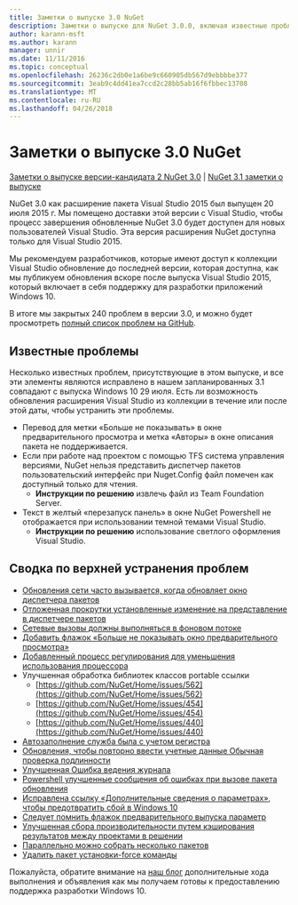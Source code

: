 ```yaml
---
title: Заметки о выпуске 3.0 NuGet
description: Заметки о выпуске для NuGet 3.0.0, включая известные проблемы, исправленные ошибки, добавленные функции и DCR.
author: karann-msft
ms.author: karann
manager: unnir
ms.date: 11/11/2016
ms.topic: conceptual
ms.openlocfilehash: 26236c2db0e1a6be9c660905db567d9ebbbbe377
ms.sourcegitcommit: 3eab9c4dd41ea7ccd2c28bb5ab16f6fbbec13708
ms.translationtype: MT
ms.contentlocale: ru-RU
ms.lasthandoff: 04/26/2018
---
```

# <a name="nuget-30-release-notes"></a>Заметки о выпуске 3.0 NuGet

[Заметки о выпуске версии-кандидата 2 NuGet 3.0](../release-notes/nuget-3.0-RC2.md) | [NuGet 3.1 заметки о выпуске](../release-notes/nuget-3.1.md)

NuGet 3.0 как расширение пакета Visual Studio 2015 был выпущен 20 июля 2015 г. Мы помещено доставки этой версии с Visual Studio, чтобы процесс завершения обновленные NuGet 3.0 будет доступен для новых пользователей Visual Studio. Эта версия расширения NuGet доступна только для Visual Studio 2015.

Мы рекомендуем разработчиков, которые имеют доступ к коллекции Visual Studio обновление до последней версии, которая доступна, как мы публикуем обновления вскоре после выпуска Visual Studio 2015, который включает в себя поддержку для разработки приложений Windows 10.

В итоге мы закрытых 240 проблем в версии 3.0, и можно будет просмотреть [полный список проблем на GitHub](https://github.com/NuGet/Home/issues?q=milestone%3A3.0.0-RTM+is%3Aclosed).

## <a name="known-issues"></a>Известные проблемы

Несколько известных проблем, присутствующие в этом выпуске, и все эти элементы являются исправлено в нашем запланированных 3.1 совпадают с выпуска Windows 10 29 июля.  Есть ли возможность обновления расширения Visual Studio из коллекции в течение или после этой даты, чтобы устранить эти проблемы.

*  Перевод для метки «Больше не показывать» в окне предварительного просмотра и метка «Авторы» в окне описания пакета не поддерживается.
*  Если при работе над проектом с помощью TFS система управления версиями, NuGet нельзя представить диспетчер пакетов пользовательский интерфейс при Nuget.Config файл помечен как доступный только для чтения.
   * **Инструкции по решению** извлечь файл из Team Foundation Server.
*  Текст в желтый «перезапуск панель» в окне NuGet Powershell не отображается при использовании темной темами Visual Studio.
   * **Инструкции по решению** использование светлого оформления Visual Studio.


## <a name="summary-of-top-issues-resolved"></a>Сводка по верхней устранения проблем

* [Обновления сети часто вызывается, когда обновляет окно диспетчера пакетов](https://github.com/NuGet/Home/issues/515)
* [Отложенная прокрутки установленные изменение на представление в диспетчере пакетов](https://github.com/NuGet/Home/issues/519)
* [Сетевые вызовы должны выполняться в фоновом потоке](https://github.com/NuGet/Home/issues/516)
* [Добавить флажок «Больше не показывать окно предварительного просмотра»](https://github.com/NuGet/Home/issues/566)
* [Добавленный процесс регулирования для уменьшения использования процессора](https://github.com/NuGet/Home/issues/356)
* Улучшенная обработка библиотек классов portable ссылки
    * [https://github.com/NuGet/Home/issues/562](https://github.com/NuGet/Home/issues/562)
    * [https://github.com/NuGet/Home/issues/454](https://github.com/NuGet/Home/issues/454)
    * [https://github.com/NuGet/Home/issues/440](https://github.com/NuGet/Home/issues/440)
* [Автозаполнение служба была с учетом регистра](https://github.com/NuGet/Home/issues/198)
* [Обновления, чтобы повторно ввести учетные данные Обычная проверка подлинности](https://github.com/NuGet/Home/issues/456)
* [Улучшенная Ошибка ведения журнала](https://github.com/NuGet/Home/issues/407)
* [Powershell улучшенные сообщения об ошибках при вызове пакета обновления](https://github.com/NuGet/Home/issues/5)
* [Исправлена ссылку «Дополнительные сведения о параметрах», чтобы предотвратить сбой в Windows 10](https://github.com/NuGet/Home/issues/822)
* [Следует помнить флажок предварительного выпуска параметр](https://github.com/NuGet/Home/issues/732)
* [Улучшенная сбора производительности путем кэширования результатов между проектами в решении](https://github.com/NuGet/Home/issues/721)
* [Параллельно можно собрать несколько пакетов](https://github.com/NuGet/Home/issues/713)
* [Удалить пакет установки-force команды](https://github.com/NuGet/Home/issues/697)

Пожалуйста, обратите внимание на [наш блог](http://blog.nuget.org) дополнительные хода выполнения и объявления как мы получаем готовы к предоставлению поддержка разработки Windows 10.